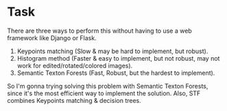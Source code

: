 # Task

There are three ways to perform this without having to use a web framework like Django or Flask.

1) Keypoints matching (Slow & may be hard to implement, but robust).
2) Histogram method (Faster & easy to implement, but not robust, may not work for edited/rotated/colored images).
3) Semantic Texton Forests (Fast, Robust, but the hardest to implement).

So I'm gonna trying solving this problem with Semantic Texton Forests, since it's the most efficient way to implement the solution.
Also, STF combines Keypoints matching & decision trees.
